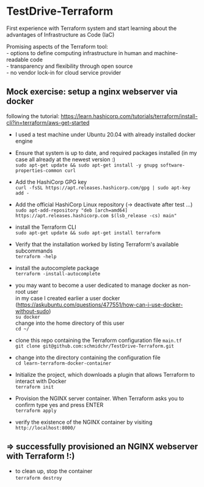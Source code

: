 # TestDrive-Terraform
First experience with Terraform system and start learning about the advantages of Infrastructure as Code (IaC)

Promising aspects of the Terraform tool:<br>
	- options to define computing infrastructure in human and machine-readable code<br>
	- transparency and flexibility through open source<br>
	- no vendor lock-in for cloud service provider<br>
	
## Mock exercise: setup a nginx webserver via docker
 following the tutorial: https://learn.hashicorp.com/tutorials/terraform/install-cli?in=terraform/aws-get-started

- I used a test machine under Ubuntu 20.04 with already installed docker engine<br>

- Ensure that system is up to date, and required packages installed (in my case all already at the newest version :) <br>
  `sudo apt-get update && sudo apt-get install -y gnupg software-properties-common curl`
 
- Add the HashiCorp GPG key <br>
  `curl -fsSL https://apt.releases.hashicorp.com/gpg | sudo apt-key add -`

- Add the official HashiCorp Linux repository (-> deactivate after test ...) <br>
  `sudo apt-add-repository "deb [arch=amd64] https://apt.releases.hashicorp.com $(lsb_release -cs) main"`

- install the Terraform CLI <br>
  `sudo apt-get update && sudo apt-get install terraform`

- Verify that the installation worked by listing Terraform's available subcommands <br>
  `terraform -help`

- install the autocomplete package <br>
  `terraform -install-autocomplete`

- you may want to become a user dedicated to manage docker as non-root user<br>
in my case I created earlier a user docker (https://askubuntu.com/questions/477551/how-can-i-use-docker-without-sudo)<br>
  `su docker`<br>
change into the home directory of this user<br>
  `cd ~/`

- clone this repo containing the Terraform configuration file `main.tf` <br>
  `git clone git@github.com:schmidchr/TestDrive-Terraform.git`

- change into the directory containing the configuration file <br>
  `cd learn-terraform-docker-container`

- Initialize the project, which downloads a plugin that allows Terraform to interact with Docker <br>
  `terraform init`

- Provision the NGINX server container. When Terraform asks you to confirm type yes and press ENTER <br>
  `terraform apply`

- verify the existence of the NGINX container by visiting <br>
  `http://localhost:8000/`

## => successfully provisioned an NGINX webserver with Terraform !:)

- to clean up, stop the container <br>
  `terraform destroy`
